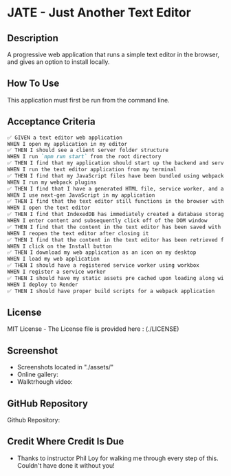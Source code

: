 # JATE - Just Another Text Editor

## Description

A progressive web application that runs a simple text editor in the browser, and gives an option to install locally. 

## How To Use

This application must first be run from the command line. 

## Acceptance Criteria


```md
✅ GIVEN a text editor web application
WHEN I open my application in my editor
✅ THEN I should see a client server folder structure
WHEN I run `npm run start` from the root directory
✅ THEN I find that my application should start up the backend and serve the client
WHEN I run the text editor application from my terminal
✅ THEN I find that my JavaScript files have been bundled using webpack
WHEN I run my webpack plugins
✅ THEN I find that I have a generated HTML file, service worker, and a manifest file
WHEN I use next-gen JavaScript in my application
✅ THEN I find that the text editor still functions in the browser without errors
WHEN I open the text editor
✅ THEN I find that IndexedDB has immediately created a database storage
WHEN I enter content and subsequently click off of the DOM window
✅ THEN I find that the content in the text editor has been saved with IndexedDB
WHEN I reopen the text editor after closing it
✅ THEN I find that the content in the text editor has been retrieved from our IndexedDB
WHEN I click on the Install button
✅ THEN I download my web application as an icon on my desktop
WHEN I load my web application
✅ THEN I should have a registered service worker using workbox
WHEN I register a service worker
✅ THEN I should have my static assets pre cached upon loading along with subsequent pages and static assets
WHEN I deploy to Render
✅ THEN I should have proper build scripts for a webpack application
```

## License

MIT License - The License file is provided here : (./LICENSE)

## Screenshot

- Screenshots located in "./assets/"
- Online gallery: 
- Walktrhough video: 


## GitHub Repository


Github Repository: 


## Credit Where Credit Is Due

- Thanks to instructor Phil Loy for walking me through every step of this. Couldn't have done it without you!


